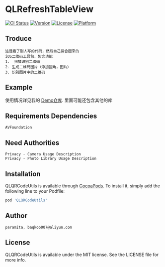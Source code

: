# QLRefreshTableView

[![CI Status](https://img.shields.io/travis/burtworld/QLRefreshTableView.svg?style=flat)](https://travis-ci.org/burtworld/QLRefreshTableView)
[![Version](https://img.shields.io/cocoapods/v/QLRefreshTableView.svg?style=flat)](https://cocoapods.org/pods/QLRefreshTableView)
[![License](https://img.shields.io/cocoapods/l/QLRefreshTableView.svg?style=flat)](https://cocoapods.org/pods/QLRefreshTableView)
[![Platform](https://img.shields.io/cocoapods/p/QLRefreshTableView.svg?style=flat)](https://cocoapods.org/pods/QLRefreshTableView)

## Troduce
	这是看了别人写的代码，然后自己拼合起来的
    iOS二维码工具包，包含功能
    1.	扫描识别二维码
    2. 生成二维码图片（添加圆角，图片）
    3. 识别图片中的二维码

## Example

使用情况详见我的 [Demo仓库](http://www.baidu.com).
	里面可能还包含其他的库
	

## Requirements Dependencies
	AVFoundation

## Need Authorities
	Privacy - Camera Usage Description
	Privacy - Photo Library Usage Description

## Installation

QLQRCodeUtils is available through [CocoaPods](https://cocoapods.org). To install
it, simply add the following line to your Podfile:

```ruby
pod 'QLQRCodeUtils'
```

## Author

	paramita, baqkoo007@aliyun.com

## License

QLQRCodeUtils is available under the MIT license. See the LICENSE file for more info.
